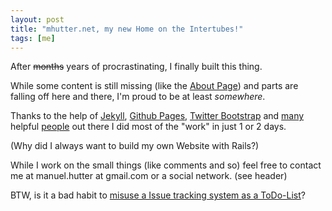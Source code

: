 ```yaml
---
layout: post
title: "mhutter.net, my new Home on the Intertubes!"
tags: [me]
---
```

After <del>months</del> years of procrastinating, I finally built this thing.

While some content is still missing (like the [About Page](/about/)) and parts are falling off here and there, I'm proud to be at least _somewhere_.

Thanks to the help of [Jekyll](http://jekyllrb.com), [Github Pages](http://pages.github.com), [Twitter Bootstrap](http://twitter.github.com/bootstrap/) and [many](http://erjjones.github.com/blog/How-I-built-my-blog-in-one-day/) helpful [people](http://jekyllbootstrap.com/) out there I did most of the "work" in just 1 or 2 days.

(Why did I always want to build my own Website with Rails?)

While I work on the small things (like comments and so) feel free to contact me at manuel.hutter at gmail.com or a social network. (see header)

BTW, is it a bad habit to [misuse a Issue tracking system as a ToDo-List](https://github.com/mhutter/mhutter.github.com/issues)?
